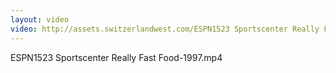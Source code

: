 ```yaml
---
layout: video
video: http://assets.switzerlandwest.com/ESPN1523 Sportscenter Really Fast Food-1997.mp4
---
```

ESPN1523 Sportscenter Really Fast Food-1997.mp4
